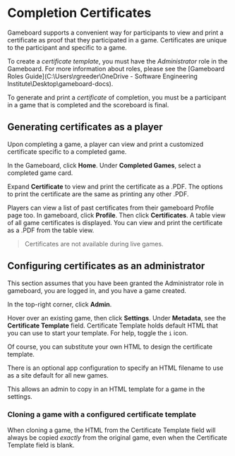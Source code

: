 # Completion Certificates

Gameboard supports a convenient way for participants to view and print a certificate as proof that they participated in a game. Certificates are unique to the participant and specific to a game.

To create a *certificate template*, you must have the *Administrator* role in the Gameboard. For more information about roles, please see the [Gameboard Roles Guide](C:\Users\rgreeder\OneDrive - Software Engineering Institute\Desktop\gameboard-docs).

To generate and print a *certificate* of completion, you must be a participant in a game that is completed and the scoreboard is final.

## Generating certificates as a player

Upon completing a game, a player can view and print a customized certificate specific to a completed game.

In the Gameboard, click **Home**. Under **Completed Games**, select a completed game card.

Expand **Certificate** to view and print the certificate as a .PDF. The options to print the certificate are the same as printing any other .PDF.

Players can view a list of past certificates from their gameboard Profile page too. In gameboard, click **Profile**. Then click **Certificates**.  A table view of all game certificates is displayed. You can view and print the certificate as a .PDF from the table view.

> Certificates are not available during live games.

## Configuring certificates as an administrator

This section assumes that you have been granted the Administrator role in gameboard, you are logged in, and you have a game created.

In the top-right corner, click **Admin**.

Hover over an existing game, then click **Settings**. Under **Metadata**, see the **Certificate Template** field.  Certificate Template holds default HTML that you can use to start your template. For help, toggle the `i` icon.

Of course, you can substitute your own HTML to design the certificate template.

There is an optional app configuration to specify an HTML filename to use as a site default for all new games.

This allows an admin to copy in an HTML template for a game in the settings. 

### Cloning a game with a configured certificate template

When cloning a game, the HTML from the Certificate Template field will always be copied *exactly* from the original game, even when the Certificate Template field is blank.